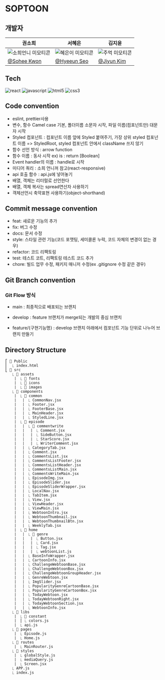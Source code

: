 # SOPTOON

## 개발자
|권소희|서혜은|김지윤|
|-|-|-|
|![소희언니 미모티콘](https://user-images.githubusercontent.com/44703262/142837052-c89f5824-1253-4283-8d62-fda4cb42ad9d.png)|![혜은이 미모티콘](https://user-images.githubusercontent.com/44703262/142837086-e16ad727-b775-4292-8f65-9e5a47a36bea.png)|![주먹 미모티콘](https://user-images.githubusercontent.com/44703262/142837174-d1ad511f-7d87-4248-bd77-e3ce496233bc.png)|
|[@Sohee Kwon](https://github.com/sohee-K)|[@Hyeeun Seo](https://github.com/henization)|[@Jiyun Kim](https://github.com/small-j)|

## Tech
![react](https://img.shields.io/badge/-react-58c3ff?labelColor=white&logo=React)
![javascript](https://img.shields.io/badge/-javascript-ffd700?labelColor=white&logo=JavaScript)
![html5](https://img.shields.io/badge/-html5-fe765a?labelColor=white&logo=HTML5)
![css3](https://img.shields.io/badge/-css3-white?labelColor=blue&logo=CSS3)



## Code convention
- eslint, prettier사용
- 변수, 함수 Camel case 기본, 폴더이름 소문자 시작, 파일 이름(컴포넌트만) 대문자 시작
- Styled 컴포넌트 : 컴포넌트 이름 앞에 Styled 붙여주기, 가장 상위 styled 컴포넌트 이름 => StyledRoot, styled 컴포넌트 안에서 className 쓰지 않기
- 함수 선언 방식 : arrow function
- 함수 이름 : 동사 시작 ex) is : return [Boolean]
- Event handler의 이름 : handle로 시작
- 미디어 쿼리 : 소희 언니꺼 참고(react-responsive)
- api 호출 함수 : api.js에 넣어놓기
- 배열, 객체는 리터럴로 선언한다
- 배열, 객체 복사는 spread연산자 사용하기
- 객체선언시 축약표현 사용하기(object-shorthand)



## Commit message convention
- feat: 새로운 기능의 추가  
- fix: 버그 수정
- docs: 문서 수정
- style: 스타일 관련 기능(코드 포맷팅, 세미콜론 누락, 코드 자체의 변경이 없는 경우)
- refactor: 코드 리팩토링
- test: 테스트 코트, 리팩토링 테스트 코드 추가
- chore: 빌드 업무 수정, 패키지 매니저 수정(ex .gitignore 수정 같은 경우)



## Git Branch convention
### Git Flow 방식

- main : 최종적으로 배포되는 브랜치

- develop : feature 브랜치가 merge되는 개발의 중심 브랜치

- feature/{구현기능명} : develop 브랜치 아래에서 컴포넌트 기능 단위로 나누어 브랜치 만들기



## Directory Structure
```
⎡ 📁 Public
⎜  ⎿ index.html
⎣ 📁 src
   ⎿ 📁 assets
   ⎹  ⎿ 📁 fonts
   ⎹  ⎿ 📁 icons
   ⎹  ⎿ 📁 images
   ⎿ 📁 components
   ⎹  ⎿ 📁 common 
   ⎹  ⎹  ⎿ CommonNav.jsx
   ⎹  ⎹  ⎿ Footer.jsx
   ⎹  ⎹  ⎿ FooterBase.jsx
   ⎹  ⎹  ⎿ MainHeader.jsx
   ⎹  ⎹  ⎿ StyledLine.jsx
   ⎹  ⎿ 📁 episode
   ⎹  ⎹  ⎿ 📁 commentwrite
   ⎹  ⎹  ⎹  ⎿ Comment.jsx
   ⎹  ⎹  ⎹  ⎿ SideButton.jsx
   ⎹  ⎹  ⎹  ⎿ StarScore.jsx
   ⎹  ⎹  ⎹  ⎿ WriterComment.jsx
   ⎹  ⎹  ⎿ CategoryTab.jsx
   ⎹  ⎹  ⎿ Comment.jsx
   ⎹  ⎹  ⎿ CommentsList.jsx
   ⎹  ⎹  ⎿ CommentsListFooter.jsx
   ⎹  ⎹  ⎿ CommentsListHeader.jsx
   ⎹  ⎹  ⎿ CommentsListMain.jsx
   ⎹  ⎹  ⎿ CommentsWriteMain.jsx
   ⎹  ⎹  ⎿ EpisodeImg.jsx
   ⎹  ⎹  ⎿ EpisodeSlider.jsx
   ⎹  ⎹  ⎿ EpisodeSliderWrapper.jsx
   ⎹  ⎹  ⎿ LocalNav.jsx
   ⎹  ⎹  ⎿ TabItem.jsx
   ⎹  ⎹  ⎿ View.jsx
   ⎹  ⎹  ⎿ ViewHeader.jsx
   ⎹  ⎹  ⎿ ViewMain.jsx
   ⎹  ⎹  ⎿ WebtoonIntro.jsx
   ⎹  ⎹  ⎿ WebtoonThumbnail.jsx
   ⎹  ⎹  ⎿ WebtoonThumbnailBtn.jsx
   ⎹  ⎹  ⎿ WeeklyTab.jsx
   ⎹  ⎿ 📁 home
   ⎹  ⎹  ⎿ 📁 genre
   ⎹  ⎹  ⎹  ⎿ Button.jsx
   ⎹  ⎹  ⎹  ⎿ Card.jsx
   ⎹  ⎹  ⎹  ⎿ Tag.jsx
   ⎹  ⎹  ⎹  ⎿ webtoonList.js
   ⎹  ⎹  ⎿ BaseInfoWrapper.jsx
   ⎹  ⎹  ⎿ CartoonInfo.jsx
   ⎹  ⎹  ⎿ ChallengeWebtoonBase.jsx
   ⎹  ⎹  ⎿ ChallengeWebtoonBox.jsx
   ⎹  ⎹  ⎿ ChallengeWebtoonGroupHeader.jsx
   ⎹  ⎹  ⎿ GenreWebtoon.jsx
   ⎹  ⎹  ⎿ ImgSlider.jsx
   ⎹  ⎹  ⎿ PopularityGenreCartoonBase.jsx
   ⎹  ⎹  ⎿ PopularityGenreCartoonBox.jsx
   ⎹  ⎹  ⎿ TodayWebtoon.jsx
   ⎹  ⎹  ⎿ TodayWebtoonRight.jsx
   ⎹  ⎹  ⎿ TodayWebtoonSection.jsx
   ⎹  ⎹  ⎿ WebtoonInfo.jsx
   ⎿ 📁 libs
   ⎹  ⎿ 📁 constant
   ⎹  ⎮ ⎿ colors.js
   ⎹  ⎿ api.js
   ⎿ 📁 pages
   ⎹  ⎿ Episode.js
   ⎹  ⎿ Home.js
   ⎿ 📁 routes
   ⎹  ⎿ MainRouter.js
   ⎿ 📁 styles
   ⎹  ⎿ globalStyle.js
   ⎹  ⎿ mediaQuery.js
   ⎹  ⎿ Screen.jsx
   ⎿ APP.js
   ⎿ index.js
```


